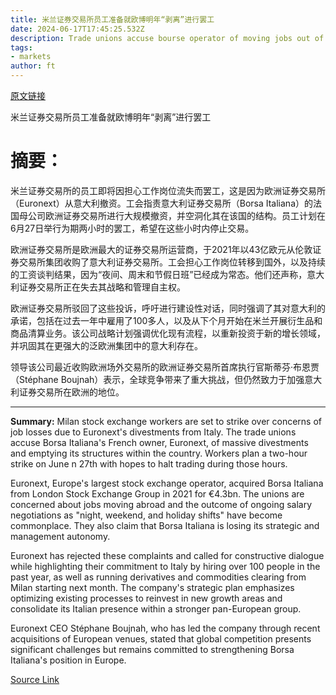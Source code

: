 ```yaml
---
title: 米兰证券交易所员工准备就欧博明年“剥离”进行罢工
date: 2024-06-17T17:45:25.532Z
description: Trade unions accuse bourse operator of moving jobs out of Italy
tags: 
- markets
author: ft
---
```


[原文链接](https://ft.com/content/427b9864-a0d7-4eff-bd59-4ecb49fc1653)

米兰证券交易所员工准备就欧博明年“剥离”进行罢工

# 摘要：

米兰证券交易所的员工即将因担心工作岗位流失而罢工，这是因为欧洲证券交易所（Euronext）从意大利撤资。工会指责意大利证券交易所（Borsa Italiana）的法国母公司欧洲证券交易所进行大规模撤资，并空洞化其在该国的结构。员工计划在6月27日举行为期两小时的罢工，希望在这些小时内停止交易。

欧洲证券交易所是欧洲最大的证券交易所运营商，于2021年以43亿欧元从伦敦证券交易所集团收购了意大利证券交易所。工会担心工作岗位转移到国外，以及持续的工资谈判结果，因为“夜间、周末和节假日班”已经成为常态。他们还声称，意大利证券交易所正在失去其战略和管理自主权。

欧洲证券交易所驳回了这些投诉，呼吁进行建设性对话，同时强调了其对意大利的承诺，包括在过去一年中雇用了100多人，以及从下个月开始在米兰开展衍生品和商品清算业务。该公司战略计划强调优化现有流程，以重新投资于新的增长领域，并巩固其在更强大的泛欧洲集团中的意大利存在。

领导该公司最近收购欧洲场外交易所的欧洲证券交易所首席执行官斯蒂芬·布恩贾（Stéphane Boujnah）表示，全球竞争带来了重大挑战，但仍然致力于加强意大利证券交易所在欧洲的地位。

---

 **Summary:**
Milan stock exchange workers are set to strike over concerns of job losses due to Euronext's divestments from Italy. The trade unions accuse Borsa Italiana's French owner, Euronext, of massive divestments and emptying its structures within the country. Workers plan a two-hour strike on June n 27th with hopes to halt trading during those hours.

Euronext, Europe's largest stock exchange operator, acquired Borsa Italiana from London Stock Exchange Group in 2021 for €4.3bn. The unions are concerned about jobs moving abroad and the outcome of ongoing salary negotiations as "night, weekend, and holiday shifts" have become commonplace. They also claim that Borsa Italiana is losing its strategic and management autonomy.

Euronext has rejected these complaints and called for constructive dialogue while highlighting their commitment to Italy by hiring over 100 people in the past year, as well as running derivatives and commodities clearing from Milan starting next month. The company's strategic plan emphasizes optimizing existing processes to reinvest in new growth areas and consolidate its Italian presence within a stronger pan-European group.

Euronext CEO Stéphane Boujnah, who has led the company through recent acquisitions of European venues, stated that global competition presents significant challenges but remains committed to strengthening Borsa Italiana's position in Europe.

[Source Link](https://ft.com/content/427b9864-a0d7-4eff-bd59-4ecb49fc1653)

